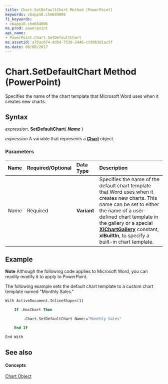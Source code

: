 ```yaml
---
title: Chart.SetDefaultChart Method (PowerPoint)
keywords: vbapp10.chm684006
f1_keywords:
- vbapp10.chm684006
ms.prod: powerpoint
api_name:
- PowerPoint.Chart.SetDefaultChart
ms.assetid: a75ac074-dd5d-7530-2446-cc89b3d1ac5f
ms.date: 06/08/2017
---
```



# Chart.SetDefaultChart Method (PowerPoint)

Specifies the name of the chart template that Microsoft Word uses when it creates new charts.


## Syntax

 _expression_. **SetDefaultChart**( **_Name_** )

 _expression_ A variable that represents a **[Chart](PowerPoint.Chart.md)** object.


### Parameters



|**Name**|**Required/Optional**|**Data Type**|**Description**|
|:-----|:-----|:-----|:-----|
| _Name_|Required|**Variant**|Specifies the name of the default chart template that Word uses when it creates new charts. This name can be set to either the name of a user-defined chart template in the gallery or a special  **[XlChartGallery](PowerPoint.XlChartGallery.md)** constant, **xlBuiltIn**, to specify a built-in chart template.|

## Example




 **Note**  Although the following code applies to Microsoft Word, you can readily modify it to apply to PowerPoint.

The following example sets the default chart template to a custom chart template named "Monthly Sales."




```vb
With ActiveDocument.InlineShapes(1)

    If .HasChart Then

        .Chart.SetDefaultChart Name:="Monthly Sales"

    End If

End With
```


## See also


#### Concepts


[Chart Object](PowerPoint.Chart.md)

